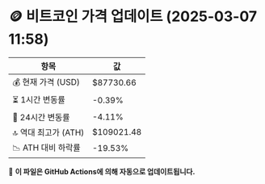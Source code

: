# 🪙 비트코인 가격 업데이트 (2025-03-07 11:58)

| 항목                | 값 |
|--------------------|----------------|
| 💰 현재 가격 (USD) | $87730.66 |
| ⏳ 1시간 변동률    | -0.39% |
| 📆 24시간 변동률   | -4.11% |
| 🔝 역대 최고가 (ATH) | $109021.48 |
| 📉 ATH 대비 하락률 | -19.53% |

🔄 **이 파일은 GitHub Actions에 의해 자동으로 업데이트됩니다.**

